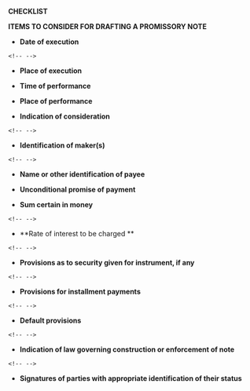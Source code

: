 **CHECKLIST**

**ITEMS TO CONSIDER FOR DRAFTING A PROMISSORY NOTE**

-   **Date of execution**

```{=html}
<!-- -->
```
-   **Place of execution**

-   **Time of performance**

-   **Place of performance**

-   **Indication of consideration**

```{=html}
<!-- -->
```
-   **Identification of maker(s)**

```{=html}
<!-- -->
```
-   **Name or other identification of payee**

-   **Unconditional promise of payment**

-   **Sum certain in money**

```{=html}
<!-- -->
```
-   **Rate of interest to be charged **

```{=html}
<!-- -->
```
-   **Provisions as to security given for instrument, if any**

```{=html}
<!-- -->
```
-   **Provisions for installment payments**

```{=html}
<!-- -->
```
-   **Default provisions**

```{=html}
<!-- -->
```
-   **Indication of law governing construction or enforcement of note**

```{=html}
<!-- -->
```
-   **Signatures of parties with appropriate identification of their
    status**
